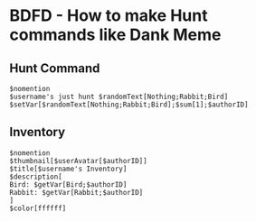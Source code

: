 # BDFD - How to make Hunt commands like Dank Meme

## Hunt Command
```
$nomention
$username's just hunt $randomText[Nothing;Rabbit;Bird]
$setVar[$randomText[Nothing;Rabbit;Bird];$sum[1];$authorID]
```

## Inventory

```
$nomention
$thumbnail[$userAvatar[$authorID]]
$title[$username's Inventory]
$description[
Bird: $getVar[Bird;$authorID]
Rabbit: $getVar[Rabbit;$authorID]
]
$color[ffffff]
```
